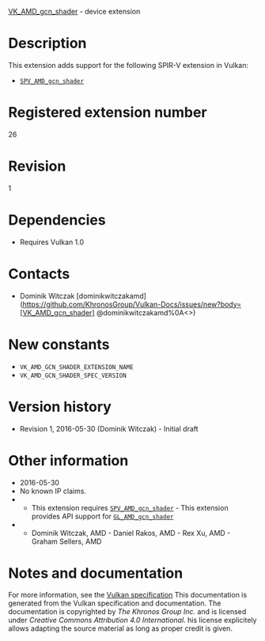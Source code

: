 [VK_AMD_gcn_shader](https://www.khronos.org/registry/vulkan/specs/1.3-extensions/man/html/VK_AMD_gcn_shader.html) - device extension

# Description
This extension adds support for the following SPIR-V extension in Vulkan:
- [`SPV_AMD_gcn_shader`](https://htmlpreview.github.io/?https://github.com/KhronosGroup/SPIRV-Registry/blob/master/extensions/AMD/SPV_AMD_gcn_shader.html)

# Registered extension number
26

# Revision
1

# Dependencies
- Requires Vulkan 1.0

# Contacts
- Dominik Witczak [dominikwitczakamd](https://github.com/KhronosGroup/Vulkan-Docs/issues/new?body=[VK_AMD_gcn_shader] @dominikwitczakamd%0A<<Here describe the issue or question you have about the VK_AMD_gcn_shader extension>>)

# New constants
- `VK_AMD_GCN_SHADER_EXTENSION_NAME`
- `VK_AMD_GCN_SHADER_SPEC_VERSION`

# Version history
- Revision 1, 2016-05-30 (Dominik Witczak)  - Initial draft

# Other information
* 2016-05-30
* No known IP claims.
*   - This extension requires [`SPV_AMD_gcn_shader`](https://htmlpreview.github.io/?https://github.com/KhronosGroup/SPIRV-Registry/blob/master/extensions/AMD/SPV_AMD_gcn_shader.html)  - This extension provides API support for [`GL_AMD_gcn_shader`](https://www.khronos.org/registry/OpenGL/extensions/AMD/AMD_gcn_shader.txt) 
*   - Dominik Witczak, AMD  - Daniel Rakos, AMD  - Rex Xu, AMD  - Graham Sellers, AMD
# Notes and documentation
For more information, see the [Vulkan specification](https://www.khronos.org/registry/vulkan/specs/1.3-extensions/html/vkspec.html)
This documentation is generated from the Vulkan specification and documentation.
The documentation is copyrighted by *The Khronos Group Inc.* and is licensed under *Creative Commons Attribution 4.0 International*.
his license explicitely allows adapting the source material as long as proper credit is given.
        